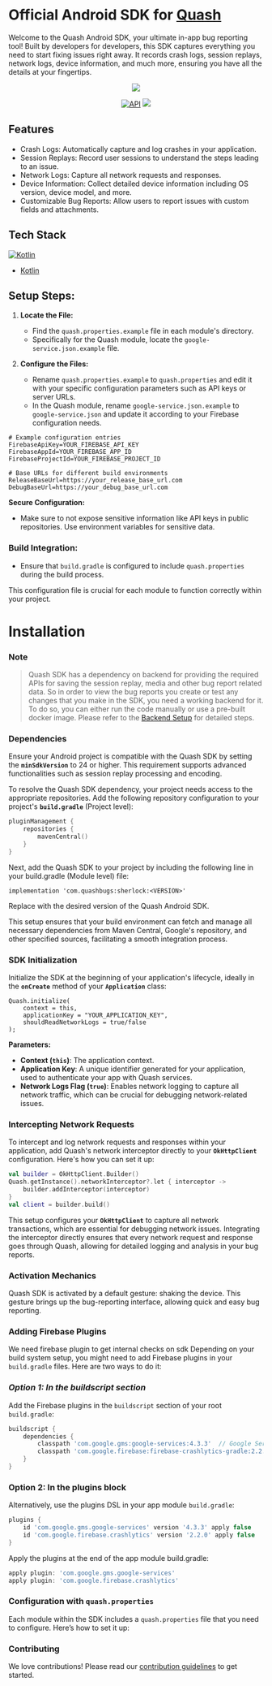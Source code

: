# Official Android SDK for [Quash](https://quashbugs.com/)

Welcome to the Quash Android SDK, your ultimate in-app bug reporting tool! Built by developers for developers, this SDK captures everything you need to start fixing issues right away. It records crash logs, session replays, network logs, device information, and much more, ensuring you have all the details at your fingertips.

<p align="center">
    <a href="https://quash.io/docs/android-sdk/">
        <img src="https://storage.googleapis.com/misc_quash_static/android-sdk-png.png"/>
    </a>
</p>

<p align="center">
    <a href="https://android-arsenal.com/api?level=24"><img alt="API" src="https://img.shields.io/badge/API-24%2B-brightgreen.svg?style=flat"/></a>
    <a href="https://github.com/Oscorp-HQ/quash-android-sdk/releases"><img src="https://img.shields.io/github/v/release/Oscorp-HQ/quash-android-sdk" /></a>
</p>

## Features

- Crash Logs: Automatically capture and log crashes in your application.
- Session Replays: Record user sessions to understand the steps leading to an issue.
- Network Logs: Capture all network requests and responses.
- Device Information: Collect detailed device information including OS version, device model, and more.
- Customizable Bug Reports: Allow users to report issues with custom fields and attachments.

## Tech Stack

[![Kotlin](https://img.shields.io/badge/kotlin-white?logo=kotlin)](https://kotlinlang.org/)

- [Kotlin](https://kotlinlang.org/)

## Setup Steps:

1. **Locate the File:**

   - Find the `quash.properties.example` file in each module's directory.
   - Specifically for the Quash module, locate the `google-service.json.example` file.

2. **Configure the Files:**
   - Rename `quash.properties.example` to `quash.properties` and edit it with your specific configuration parameters such as API keys or server URLs.
   - In the Quash module, rename `google-service.json.example` to `google-service.json` and update it according to your Firebase configuration needs.

```properties
# Example configuration entries
FirebaseApiKey=YOUR_FIREBASE_API_KEY
FirebaseAppId=YOUR_FIREBASE_APP_ID
FirebaseProjectId=YOUR_FIREBASE_PROJECT_ID

# Base URLs for different build environments
ReleaseBaseUrl=https://your_release_base_url.com
DebugBaseUrl=https://your_debug_base_url.com
```

**Secure Configuration:**

- Make sure to not expose sensitive information like API keys in public repositories. Use environment variables for sensitive data.

### Build Integration:

- Ensure that `build.gradle` is configured to include `quash.properties` during the build process.

This configuration file is crucial for each module to function correctly within your project.

# Installation

### Note

> Quash SDK has a dependency on backend for providing the required APIs for saving the session replay, media and other bug report related data. So in order to view the bug reports you create or test any changes that you make in the SDK, you need a working backend for it. To do so, you can either run the code manually or use a pre-built docker image. Please refer to the [Backend Setup](../backend) for detailed steps.

### **Dependencies**

Ensure your Android project is compatible with the Quash SDK by setting the **`minSdkVersion`** to 24 or higher. This requirement supports advanced functionalities such as session replay processing and encoding.

To resolve the Quash SDK dependency, your project needs access to the appropriate repositories. Add the following repository configuration to your project's **`build.gradle`** (Project level):

```kotlin
pluginManagement {
    repositories {
        mavenCentral()
    }
}
```

Next, add the Quash SDK to your project by including the following line in your build.gradle (Module level) file:

```
implementation 'com.quashbugs:sherlock:<VERSION>'
```

Replace <VERSION> with the desired version of the Quash Android SDK.

This setup ensures that your build environment can fetch and manage all necessary dependencies from Maven Central, Google's repository, and other specified sources, facilitating a smooth integration process.

### **SDK Initialization**

Initialize the SDK at the beginning of your application's lifecycle, ideally in the **`onCreate`** method of your **`Application`** class:

```
Quash.initialize(
    context = this,
    applicationKey = "YOUR_APPLICATION_KEY",
    shouldReadNetworkLogs = true/false
);
```

**Parameters:**

- **Context (`this`)**: The application context.
- **Application Key**: A unique identifier generated for your application, used to authenticate your app with Quash services.
- **Network Logs Flag (`true`)**: Enables network logging to capture all network traffic, which can be crucial for debugging network-related issues.

### **Intercepting Network Requests**

To intercept and log network requests and responses within your application, add Quash's network interceptor directly to your **`OkHttpClient`** configuration. Here's how you can set it up:

```kotlin
val builder = OkHttpClient.Builder()
Quash.getInstance().networkInterceptor?.let { interceptor ->
    builder.addInterceptor(interceptor)
}
val client = builder.build()
```

This setup configures your **`OkHttpClient`** to capture all network transactions, which are essential for debugging network issues. Integrating the interceptor directly ensures that every network request and response goes through Quash, allowing for detailed logging and analysis in your bug reports.

### **Activation Mechanics**

Quash SDK is activated by a default gesture: shaking the device. This gesture brings up the bug-reporting interface, allowing quick and easy bug reporting.

### **Adding Firebase Plugins**

We need firebase plugin to get internal checks on sdk
Depending on your build system setup, you might need to add Firebase plugins in your `build.gradle` files. Here are two ways to do it:

### **_Option 1: In the buildscript section_**

Add the Firebase plugins in the `buildscript` section of your root `build.gradle`:

```groovy
buildscript {
    dependencies {
        classpath 'com.google.gms:google-services:4.3.3'  // Google Services plugin
        classpath 'com.google.firebase:firebase-crashlytics-gradle:2.2.0'  // Crashlytics plugin
    }
}
```

### **Option 2: In the plugins block**

Alternatively, use the plugins DSL in your app module `build.gradle`:

```groovy
plugins {
    id 'com.google.gms.google-services' version '4.3.3' apply false
    id 'com.google.firebase.crashlytics' version '2.2.0' apply false
}
```

Apply the plugins at the end of the app module build.gradle:

```groovy
apply plugin: 'com.google.gms.google-services'
apply plugin: 'com.google.firebase.crashlytics'
```

### Configuration with `quash.properties`

Each module within the SDK includes a `quash.properties` file that you need to configure. Here’s how to set it up:

### Contributing

We love contributions! Please read our
[contribution guidelines](/CONTRIBUTING.md) to get started.
